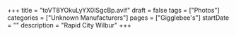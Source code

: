 +++
title = "toVT8YOkuLyYX0lSgcBp.avif"
draft = false
tags = ["Photos"]
categories = ["Unknown Manufacturers"]
pages = ["Gigglebee's"]
startDate = ""
description = "Rapid City Wilbur"
+++
